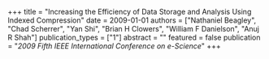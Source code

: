 +++
title = "Increasing the Efficiency of Data Storage and Analysis Using Indexed Compression"
date = 2009-01-01
authors = ["Nathaniel Beagley", "Chad Scherrer", "Yan Shi", "Brian H Clowers", "William F Danielson", "Anuj R Shah"]
publication_types = ["1"]
abstract = ""
featured = false
publication = "*2009 Fifth IEEE International Conference on e-Science*"
+++

